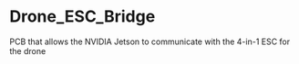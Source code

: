 # Drone_ESC_Bridge
PCB that allows the NVIDIA Jetson to communicate with the 4-in-1 ESC for the drone

